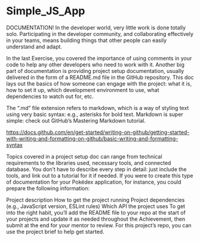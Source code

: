 # Simple_JS_App
DOCUMENTATION!
In the developer world, very little work is done totally solo. Participating in the developer community, and collaborating effectively in your teams, means building things that other people can easily understand and adapt.

In the last Exercise, you covered the importance of using comments in your code to help any other developers who need to work with it. Another big part of documentation is providing project setup documentation, usually delivered in the form of a README.md file in the GitHub repository. This doc lays out the basics of how someone can engage with the project: what it is, how to set it up, which development environment to use, what dependencies to watch out for, etc.

The “.md” file extension refers to markdown, which is a way of styling text using very basic syntax: e.g., asterisks for bold text. Markdown is super simple: check out GitHub’s Mastering Markdown tutorial. 

https://docs.github.com/en/get-started/writing-on-github/getting-started-with-writing-and-formatting-on-github/basic-writing-and-formatting-syntax

Topics covered in a project setup doc can range from technical requirements to the libraries used, necessary tools, and connected database. You don’t have to describe every step in detail: just include the tools, and link out to a tutorial for it if needed. If you were to create this type of documentation for your Pokédex application, for instance, you could prepare the following information:

Project description
How to get the project running
Project dependencies (e.g., JavaScript version, ESLint rules)
Which API the project uses
To get into the right habit, you’ll add the README file to your repo at the start of your projects and update it as needed throughout the Achievement, then submit at the end for your mentor to review. For this project’s repo, you can use the project brief to help get started.
 
